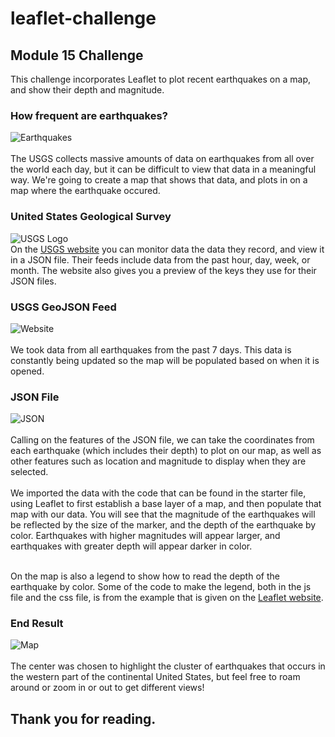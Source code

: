 # leaflet-challenge
## Module 15 Challenge
This challenge incorporates Leaflet to plot recent earthquakes on a map, and show their depth and magnitude.

### How frequent are earthquakes?
![Earthquakes](https://github.com/rileyunverferth/leaflet-challenge/blob/main/Starter_Code/Images/6-Time_Keeps_On_Ticking.gif?raw=true)
<br><br>The USGS collects massive amounts of data on earthquakes from all over the world each day, but it can be difficult to view that data in a meaningful way. We're going to create a map that shows that data, and plots in on a map where the earthquake occured.

### United States Geological Survey
![USGS Logo](https://github.com/rileyunverferth/leaflet-challenge/blob/main/Starter_Code/Images/1-Logo.png?raw=true)
<br>On the [USGS website](https://earthquake.usgs.gov/earthquakes/feed/v1.0/geojson.php) you can monitor data the data they record, and view it in a JSON file. Their feeds include data from the past hour, day, week, or month. The website also gives you a preview of the keys they use for their JSON files. <br>

### USGS GeoJSON Feed
![Website](https://github.com/rileyunverferth/leaflet-challenge/blob/main/Starter_Code/Images/3-Data.png?raw=true)
<br><br>We took data from all earthquakes from the past 7 days. This data is constantly being updated so the map will be populated based on when it is opened.

### JSON File
![JSON](https://github.com/rileyunverferth/leaflet-challenge/blob/main/Starter_Code/Images/4-JSON.png)
<br><br>Calling on the features of the JSON file, we can take the coordinates from each earthquake (which includes their depth) to plot on our map, as well as other features such as location and magnitude to display when they are selected.
<br><br>We imported the data with the code that can be found in the starter file, using Leaflet to first establish a base layer of a map, and then populate that map with our data. You will see that the magnitude of the earthquakes will be reflected by the size of the marker, and the depth of the earthquake by color. Earthquakes with higher magnitudes will appear larger, and earthquakes with greater depth will appear darker in color.

<br>On the map is also a legend to show how to read the depth of the earthquake by color. Some of the code to make the legend, both in the js file and the css file, is from the example that is given on the [Leaflet website](https://leafletjs.com/examples/choropleth/).
### End Result
![Map](https://github.com/rileyunverferth/leaflet-challenge/blob/main/Starter_Code/Images/2-BasicMap.png)
<br><br>The center was chosen to highlight the cluster of earthquakes that occurs in the western part of the continental United States, but feel free to roam around or zoom in or out to get different views!

## Thank you for reading.
